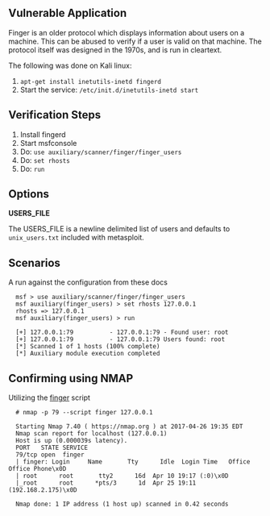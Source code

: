 ## Vulnerable Application

Finger is an older protocol which displays information about users on a machine.  This can be abused to verify if a user is valid on that machine.
The protocol itself was designed in the 1970s, and is run in cleartext.

The following was done on Kali linux:
  
  1. `apt-get install inetutils-inetd fingerd`
  2. Start the service: `/etc/init.d/inetutils-inetd start`

## Verification Steps

  1. Install fingerd
  2. Start msfconsole
  3. Do: `use auxiliary/scanner/finger/finger_users`
  4. Do: `set rhosts`
  5. Do: `run`

## Options

**USERS_FILE**

The USERS_FILE is a newline delimited list of users and defaults to `unix_users.txt` included with metasploit.

## Scenarios

  A run against the configuration from these docs

  ```
    msf > use auxiliary/scanner/finger/finger_users
    msf auxiliary(finger_users) > set rhosts 127.0.0.1
    rhosts => 127.0.0.1
    msf auxiliary(finger_users) > run
    
    [+] 127.0.0.1:79          - 127.0.0.1:79 - Found user: root
    [+] 127.0.0.1:79          - 127.0.0.1:79 Users found: root
    [*] Scanned 1 of 1 hosts (100% complete)
    [*] Auxiliary module execution completed
  ```

## Confirming using NMAP

Utilizing the [finger](https://nmap.org/nsedoc/scripts/finger.html) script

  ```
    # nmap -p 79 --script finger 127.0.0.1
    
    Starting Nmap 7.40 ( https://nmap.org ) at 2017-04-26 19:35 EDT
    Nmap scan report for localhost (127.0.0.1)
    Host is up (0.000039s latency).
    PORT   STATE SERVICE
    79/tcp open  finger
    | finger: Login     Name       Tty      Idle  Login Time   Office     Office Phone\x0D
    | root      root       tty2      16d  Apr 10 19:17 (:0)\x0D
    |_root      root      *pts/3      1d  Apr 25 19:11 (192.168.2.175)\x0D
    
    Nmap done: 1 IP address (1 host up) scanned in 0.42 seconds
  ```
